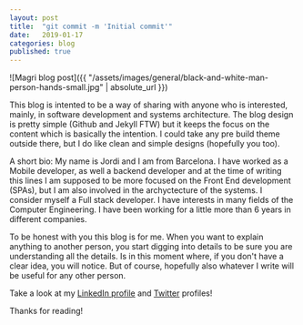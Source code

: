 ```yaml
---
layout: post
title:  "git commit -m 'Initial commit'"
date:   2019-01-17
categories: blog
published: true
---
```

![Magri blog post]({{ "/assets/images/general/black-and-white-man-person-hands-small.jpg" | absolute_url }})

This blog is intented to be a way of sharing with anyone who is interested, mainly, in software development and systems architecture. The blog design is pretty simple (Github and Jekyll FTW) but it keeps the focus on the content which is basically the intention. I could take any pre build theme outside there, but I do like clean and simple designs (hopefully you too).

A short bio: My name is Jordi and I am from Barcelona. I have worked as a Mobile developer, as well a backend developer and at the time of writing this lines I am supposed to be more focused on the Front End development (SPAs), but I am also involved in the archyctecture of the systems. I consider myself a Full stack developer. I have interests in many fields of the Computer Engineering. I have been working for a little more than 6 years in different companies.

To be honest with you this blog is for me. When you want to explain anything to another person, you start digging into details to be sure you are understanding all the details. Is in this moment where, if you don't have a clear idea, you will notice. But of course, hopefully also whatever I write will be useful for any other person.

Take a look at my [LinkedIn profile][linked-in-profile]  and [Twitter][twitter-profile] profiles!

Thanks for reading!

[linked-in-profile]: https://www.linkedin.com/in/jmagrina/?locale=en_US
[twitter-profile]: https://twitter.com/jmagric